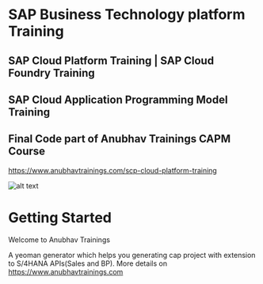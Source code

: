 # SAP Business Technology platform Training
## SAP Cloud Platform Training | SAP Cloud Foundry Training
## SAP Cloud Application Programming Model Training
## Final Code part of Anubhav Trainings CAPM Course

https://www.anubhavtrainings.com/scp-cloud-platform-training

![alt text](https://static.wixstatic.com/media/74c3a1_630acacc73ec437fa3b34f61373a0d70~mv2.gif)


# Getting Started

Welcome to Anubhav Trainings

A yeoman generator which helps you generating cap project with extension to S/4HANA APIs(Sales and BP).
More details on https://www.anubhavtrainings.com
